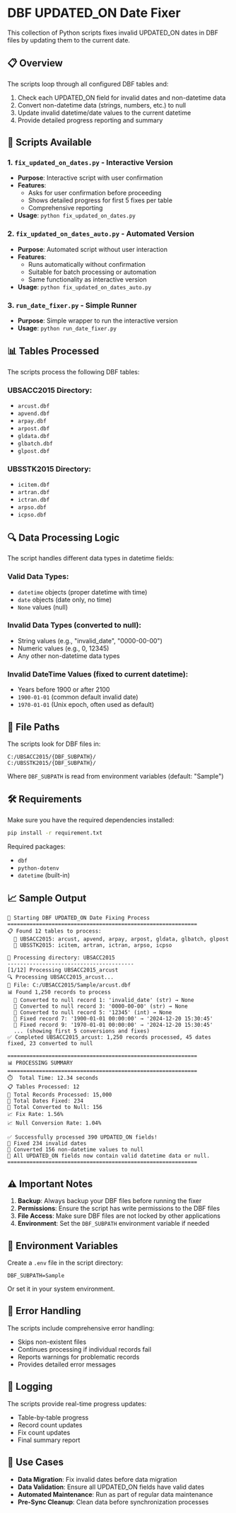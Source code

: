 # DBF UPDATED_ON Date Fixer

This collection of Python scripts fixes invalid UPDATED_ON dates in DBF files by updating them to the current date.

## 📋 Overview

The scripts loop through all configured DBF tables and:
1. Check each UPDATED_ON field for invalid dates and non-datetime data
2. Convert non-datetime data (strings, numbers, etc.) to null
3. Update invalid datetime/date values to the current datetime
4. Provide detailed progress reporting and summary

## 🚀 Scripts Available

### 1. `fix_updated_on_dates.py` - Interactive Version
- **Purpose**: Interactive script with user confirmation
- **Features**: 
  - Asks for user confirmation before proceeding
  - Shows detailed progress for first 5 fixes per table
  - Comprehensive reporting
- **Usage**: `python fix_updated_on_dates.py`

### 2. `fix_updated_on_dates_auto.py` - Automated Version
- **Purpose**: Automated script without user interaction
- **Features**:
  - Runs automatically without confirmation
  - Suitable for batch processing or automation
  - Same functionality as interactive version
- **Usage**: `python fix_updated_on_dates_auto.py`

### 3. `run_date_fixer.py` - Simple Runner
- **Purpose**: Simple wrapper to run the interactive version
- **Usage**: `python run_date_fixer.py`

## 📊 Tables Processed

The scripts process the following DBF tables:

### UBSACC2015 Directory:
- `arcust.dbf`
- `apvend.dbf`
- `arpay.dbf`
- `arpost.dbf`
- `gldata.dbf`
- `glbatch.dbf`
- `glpost.dbf`

### UBSSTK2015 Directory:
- `icitem.dbf`
- `artran.dbf`
- `ictran.dbf`
- `arpso.dbf`
- `icpso.dbf`

## 🔍 Data Processing Logic

The script handles different data types in datetime fields:

### **Valid Data Types:**
- `datetime` objects (proper datetime with time)
- `date` objects (date only, no time)  
- `None` values (null)

### **Invalid Data Types (converted to null):**
- String values (e.g., "invalid_date", "0000-00-00")
- Numeric values (e.g., 0, 12345)
- Any other non-datetime data types

### **Invalid DateTime Values (fixed to current datetime):**
- Years before 1900 or after 2100
- `1900-01-01` (common default invalid date)
- `1970-01-01` (Unix epoch, often used as default)

## 📁 File Paths

The scripts look for DBF files in:
```
C:/UBSACC2015/{DBF_SUBPATH}/
C:/UBSSTK2015/{DBF_SUBPATH}/
```

Where `DBF_SUBPATH` is read from environment variables (default: "Sample")

## 🛠️ Requirements

Make sure you have the required dependencies installed:
```bash
pip install -r requirement.txt
```

Required packages:
- `dbf`
- `python-dotenv`
- `datetime` (built-in)

## 📈 Sample Output

```
🚀 Starting DBF UPDATED_ON Date Fixing Process
============================================================
📋 Found 12 tables to process:
  📁 UBSACC2015: arcust, apvend, arpay, arpost, gldata, glbatch, glpost
  📁 UBSSTK2015: icitem, artran, ictran, arpso, icpso

📂 Processing directory: UBSACC2015
----------------------------------------
[1/12] Processing UBSACC2015_arcust
🔍 Processing UBSACC2015_arcust...
📁 File: C:/UBSACC2015/Sample/arcust.dbf
📊 Found 1,250 records to process
  🔄 Converted to null record 1: 'invalid_date' (str) → None
  🔄 Converted to null record 3: '0000-00-00' (str) → None
  🔄 Converted to null record 5: '12345' (int) → None
  🔧 Fixed record 7: '1900-01-01 00:00:00' → '2024-12-20 15:30:45'
  🔧 Fixed record 9: '1970-01-01 00:00:00' → '2024-12-20 15:30:45'
  ... (showing first 5 conversions and fixes)
✅ Completed UBSACC2015_arcust: 1,250 records processed, 45 dates fixed, 23 converted to null

============================================================
📊 PROCESSING SUMMARY
============================================================
⏱️  Total Time: 12.34 seconds
📋 Tables Processed: 12
📄 Total Records Processed: 15,000
🔧 Total Dates Fixed: 234
🔄 Total Converted to Null: 156
📈 Fix Rate: 1.56%
📈 Null Conversion Rate: 1.04%

✅ Successfully processed 390 UPDATED_ON fields!
🔧 Fixed 234 invalid dates
🔄 Converted 156 non-datetime values to null
🎯 All UPDATED_ON fields now contain valid datetime data or null.
============================================================
```

## ⚠️ Important Notes

1. **Backup**: Always backup your DBF files before running the fixer
2. **Permissions**: Ensure the script has write permissions to the DBF files
3. **File Access**: Make sure DBF files are not locked by other applications
4. **Environment**: Set the `DBF_SUBPATH` environment variable if needed

## 🔧 Environment Variables

Create a `.env` file in the script directory:
```
DBF_SUBPATH=Sample
```

Or set it in your system environment.

## 🚨 Error Handling

The scripts include comprehensive error handling:
- Skips non-existent files
- Continues processing if individual records fail
- Reports warnings for problematic records
- Provides detailed error messages

## 📝 Logging

The scripts provide real-time progress updates:
- Table-by-table progress
- Record count updates
- Fix count updates
- Final summary report

## 🎯 Use Cases

- **Data Migration**: Fix invalid dates before data migration
- **Data Validation**: Ensure all UPDATED_ON fields have valid dates
- **Automated Maintenance**: Run as part of regular data maintenance
- **Pre-Sync Cleanup**: Clean data before synchronization processes
